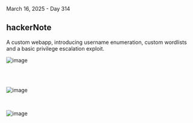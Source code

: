 March 16, 2025 - Day 314<br>
<h2>hackerNote</h2>
<p>A custom webapp, introducing username enumeration, custom wordlists and a basic privilege escalation exploit.</p>

![image](https://github.com/user-attachments/assets/f5008727-8a85-43f5-9185-751340ca2ed7)

<br>
<br>

![image](https://github.com/user-attachments/assets/14603d4a-dbe7-4807-9425-373696c7b123)


<br>

![image](https://github.com/user-attachments/assets/2b9a2e30-0aab-437f-88b8-2f8d1067f65f)

<br>
